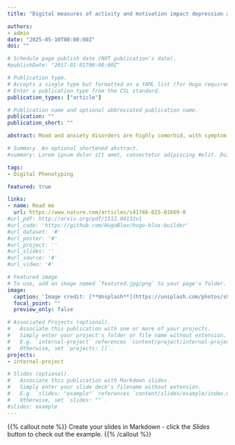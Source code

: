 ```yaml
---
title: "Digital measures of activity and motivation impact depression and anxiety in the real world"

authors:
- admin
date: "2025-05-10T00:00:00Z"
doi: ""

# Schedule page publish date (NOT publication's date).
#publishDate: "2017-01-01T00:00:00Z"

# Publication type.
# Accepts a single type but formatted as a YAML list (for Hugo requirements).
# Enter a publication type from the CSL standard.
publication_types: ["article"]

# Publication name and optional abbreviated publication name.
publication: ""
publication_short: ""

abstract: Mood and anxiety disorders are highly comorbid, with symptom severity varying over time. Individuals with and without these disorders completed 30-days of ecological momentary assessment (EMAs) of depression, anxiety and distress, developed based on the established Mood and Anxiety Symptom Questionnaire (MASQ). These electronic MASQ (eMASQ) EMAs were collected alongside novel intrinsic and extrinsic motivation EMAs, and physical/digital activity measures (steps/screentime) across N = 70–101 participants. Each eMASQ-EMA significantly related to its corresponding MASQ measure. Extrinsic and intrinsic motivation negatively related to each eMASQ-EMA and had the greatest influence on patients’ overall symptom profile. Physical, but not digital activity, was negatively associated with concurrent and 1-week lagged anxiety and depression, highlighting the temporally delayed benefits of physical activity on depression and anxiety symptoms in psychiatric groups. Collectively, this study suggests cognitive constructs related to drive and physical activity, may be useful in predicting continuous and transient psychiatric symptoms in the real-world.

# Summary. An optional shortened abstract.
#summary: Lorem ipsum dolor sit amet, consectetur adipiscing #elit. Duis posuere tellus ac convallis placerat. Proin #tincidunt magna sed ex sollicitudin condimentum.

tags:
- Digital Phenotyping

featured: true

links:
- name: Read me
  url: https://www.nature.com/articles/s41746-025-01669-0
#url_pdf: http://arxiv.org/pdf/1512.04133v1
#url_code: 'https://github.com/HugoBlox/hugo-blox-builder'
#url_dataset: '#'
#url_poster: '#'
#url_project: ''
#url_slides: ''
#url_source: '#'
#url_video: '#'

# Featured image
# To use, add an image named `featured.jpg/png` to your page's folder. 
image:
  caption: 'Image credit: [**Unsplash**](https://unsplash.com/photos/s9CC2SKySJM)'
  focal_point: ""
  preview_only: false

# Associated Projects (optional).
#   Associate this publication with one or more of your projects.
#   Simply enter your project's folder or file name without extension.
#   E.g. `internal-project` references `content/project/internal-project/index.md`.
#   Otherwise, set `projects: []`.
projects:
- internal-project

# Slides (optional).
#   Associate this publication with Markdown slides.
#   Simply enter your slide deck's filename without extension.
#   E.g. `slides: "example"` references `content/slides/example/index.md`.
#   Otherwise, set `slides: ""`.
#slides: example
---
```


{{% callout note %}}
Create your slides in Markdown - click the *Slides* button to check out the example.
{{% /callout %}}

